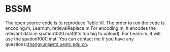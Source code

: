 # BSSM
The open source code is to reproduce Table VI.
The order to run the code is encoding.m, Learn.m, retievalReplace.m
For encoding.m, it encodes the relevant data in spation1000.mat(It's too big to upload).
For Learn.m, it will use the spation1000.mat.
You can contact me if you have any questions:zhangyun@std.uestc.edu.cn.
